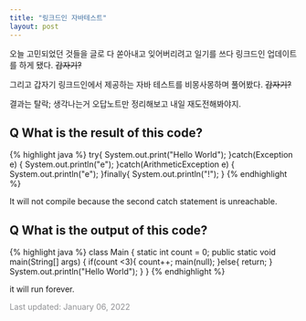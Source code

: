 ```yaml
---
title: "링크드인 자바테스트"
layout: post
---
```


오늘 고민되었던 것들을 글로 다 쏟아내고 잊어버리려고 일기를 쓰다 링크드인 업데이트를 하게 됐다. ~~갑자기?~~ 

그리고 갑자기 링크드인에서 제공하는 자바 테스트를 비몽사몽하며 풀어봤다. ~~갑자기?~~ 

결과는 탈락; 생각나는거 오답노트만 정리해보고 내일 재도전해봐야지.

## Q What is the result of this code?

{% highlight java %}
try{
  System.out.print("Hello World");
}catch(Exception e) {
  System.out.println("e");
}catch(ArithmeticException e) {
 System.out.println("e");
}finally{
 System.out.println("!");
}
{% endhighlight %}

It will not compile because the second catch statement is unreachable.

## Q What is the output of this code?

{% highlight java %}
class Main {
  static int count = 0;
  public static void main(String[] args)  {
if(count <3){
count++;
main(null);
}else{
  return;
   }
   System.out.println("Hello World");
  }
}
{% endhighlight %}

it will run forever.



<font color='#909194'>Last updated: January 06, 2022</font>